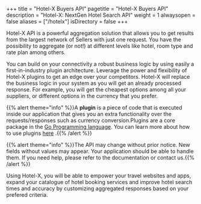 +++
title = "Hotel-X Buyers API"
pagetitle = "Hotel-X Buyers API"
description = "Hotel-X: NextGen Hotel Search API"
weight = 1
alwaysopen = false
aliases = ["/hotelx"]
isDirectory = false
+++

Hotel-X API is a powerful aggregation solution that allows you to get results from the largest network of Sellers with just one request. You have the possibility to aggregate (or not!) at different levels like hotel, room type and rate plan among others. 

You can build on your connectivity a robust business logic by using easily a first-in-industry plugin architecture. Leverage the power and flexibility of Hotel-X plugins to get an edge over your competitors. Hotel-X will replace the business logic in your system as you will get an already processed response. For example, you will get the cheapest options among all your suppliers, or different options in the currency that you prefer.  

{{% alert theme="info" %}}A **plugin** is a piece of code that is executed inside our application that gives you an extra functionality over the requests/responses such as currency conversion.Plugins are a core package in the [Go Programming language](https://golang.org/). You can learn more about how to use plugins [here](https://golang.org/pkg/plugin/) .{{% /alert %}}

{{% alert theme="info" %}}The API may change without prior notice. New fields without values may appear. Your application should be able to handle them. If you need help, please refer to the documentation or contact us.{{% /alert %}}

Using Hotel-X, you will be able to empower your travel websites and apps, expand your catalogue of hotel booking services and improve hotel search times and accuracy by customizing aggregated responses based on your prefered criteria.

